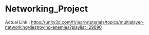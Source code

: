 # Networking_Project

Actual Link : https://unity3d.com/fr/learn/tutorials/topics/multiplayer-networking/destroying-enemies?playlist=29690
